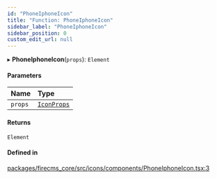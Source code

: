 ```yaml
---
id: "PhoneIphoneIcon"
title: "Function: PhoneIphoneIcon"
sidebar_label: "PhoneIphoneIcon"
sidebar_position: 0
custom_edit_url: null
---
```


▸ **PhoneIphoneIcon**(`props`): `Element`

#### Parameters

| Name | Type |
| :------ | :------ |
| `props` | [`IconProps`](../types/IconProps.md) |

#### Returns

`Element`

#### Defined in

[packages/firecms_core/src/icons/components/PhoneIphoneIcon.tsx:3](https://github.com/FireCMSco/firecms/blob/d45f3739/packages/firecms_core/src/icons/components/PhoneIphoneIcon.tsx#L3)
